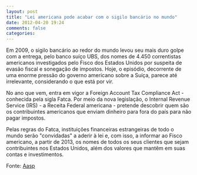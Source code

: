 ```yaml
---
layout: post
title: "Lei americana pode acabar com o sigilo bancário no mundo"
date: 2012-04-20 19:24
comments: false
categories:
---
```


Em 2009, o sigilo bancário ao redor do mundo levou seu mais duro golpe com a entrega, pelo banco suíço UBS, dos nomes de 4.450 correntistas americanos investigados pelo Fisco dos Estados Unidos por suspeita de evasão fiscal e sonegação de impostos. Hoje, o episódio, decorrente de uma enorme pressão do governo americano sobre a Suíça, parece até irrelevante, considerando o que está por vir.

No ano que vem, entra em vigor a Foreign Account Tax Compliance Act - conhecida pela sigla Fatca. Por meio da nova legislação, o Internal Revenue Service (IRS) - a Receita Federal americana - pretende descobrir quem são os contribuintes americanos que enviam dinheiro para fora do país para não pagar impostos.

Pelas regras do Fatca, instituições financeiras estrangeiras de todo o mundo serão "convidadas" a aderir à lei e, com isso, a informar ao Fisco americano, a partir de 2013, os nomes de todos os seus clientes que sejam contribuintes nos Estados Unidos, além dos valores que mantêm em suas contas e investimentos.

Fonte: [Aasp](http://www.aasp.org.br/aasp/imprensa/clipping/cli_noticia.asp?idnot=11904)
